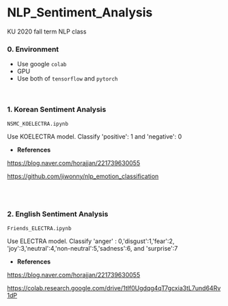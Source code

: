 # NLP_Sentiment_Analysis
 KU 2020 fall term NLP class

### 0. Environment
- Use google `colab`
- GPU
- Use both of `tensorflow` and `pytorch`

<br>

### 1. Korean Sentiment Analysis
`NSMC_KOELECTRA.ipynb`  

Use KOELECTRA model.
Classify 'positive': 1 and 'negative': 0

- <b>References</b>

<t>https://blog.naver.com/horajjan/221739630055</t>

<t>https://github.com/jiwonny/nlp_emotion_classification</t>

</br>

<br>

### 2. English Sentiment Analysis
`Friends_ELECTRA.ipynb`

Use ELECTRA model.
Classify 'anger' : 0,'disgust':1,'fear':2, 'joy':3,'neutral':4,'non-neutral':5,'sadness':6, and 'surprise':7

- <b>References</b>

<t>https://blog.naver.com/horajjan/221739630055</t>

<t>https://colab.research.google.com/drive/1tIf0Ugdqg4qT7gcxia3tL7und64Rv1dP</t>

</br>